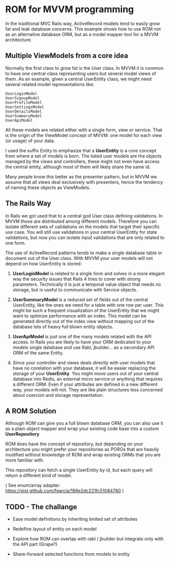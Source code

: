 # ROM for MVVM programming

In the traditional MVC Rails way, ActiveRecord models tend to easily grow fat
and leak database concerns. This example shows how to use ROM not as an
alternative database ORM, but as a model mapper tool for a MVVM architecture.

## Multiple ViewModels from a core idea

Normally the first class to grow fat is the User class. In MVVM it is common 
to have one central class representing users but several model views of them.
As an example, given a central UserEntity class, we might need several related
model representations like:

    UserLoginModel
    UserSignupModel
    UserProfileModel
    UserSettingsModel
    UserDetailsModel
    UserSummaryModel
    UserApiModel

All these models are related either with a single form, view or service. That
is the origin of the ViewModel concept of MVVM: one model for each view (or
usage) of your data. 

I used the suffix Entity to emphasize that a **UserEntity** is a core concept from
where a set of models is born. The listed user models are the objects managed
by the views and controllers, these might not even have access the central
entity, although most of them will likely share the same id.

Many people know this better as the presenter pattern, but in MVVM we assume
that all views deal exclusively with presenters, hence the tendency of naming
these objects as ViewModels.

## The Rails Way

In Rails we got used that to a central god User class defining validations. In
MVVM those are distributed among different models. Therefore you can isolate
different sets of validations on the models that target their specific use
case. You will still use validations in your central UserEntity for state
validations, but now you can isolate input validations that are only related to
one form.

The use of ActiveRecord patterns tends to make a single database table or
document out of the User class. With MVVM your user models will not depend on
how UserEntity is stored:

1. **UserLoginModel** is related to a single form and solves in a more elegant
   way the security issues that Rails 4 tries to cover with strong parameters.
Technically it is just a temporal value object that needs no storage, but is
useful to communicate with Service objects.

2. **UserSummaryModel** is a reduced set of fields out of the central
   UserEntity, like the ones we need for a table with one row per user. This
might be such a frequent visualization of the UserEntity that we might want to
optimize performance with an index. This model can be generated directly out of
the index view without mapping out of the database lots of heavy full blown
entity objects.

3. **UserApiModel** is just one of the many models related with the API access.
   In Rails you are likely to have your ORM dedicated to your models single
database and use Rabl, jbuilder... as a secondary API ORM of the same Entity.

4. Since your controller and views deals directly with user models that have no
   corelation with your database, it will be easier replacing the storage of
your **UserEntity**. You might move users out of your central database into Redis,
an external micro service or anything that requires a different ORM.  Even if
your attributes are defined in a new different way, your models will not. They are
like plain structures less concerned about coercion and storage representation.

## A ROM Solution

Although ROM can give you a full blown database ORM, you can also use it as
a plain object mapper and wrap your existing code base into a custom
**UserRepository** 

ROM does have the concept of repository, but depending on your architecture you
might prefer your repositories as POROs that are heavily modified without
knowledge of ROM and wrap existing ORMs that you are more familiar with.

This repository can fetch a single UserEntity by id, but each query will return
a different kind of model.

(
  See enum/array adapter:
  https://gist.github.com/fgarcia/189e2dc221fc51084780
)

## TODO - The challange

- Ease model definitions by inheriting limited set of attributes

- Redefine layout of entity on each model

- Explore how ROM can overlap with rabl / jbuilder but integrate only with the
  API part (Grape?)

- Share-forward selected functions from models to entity


